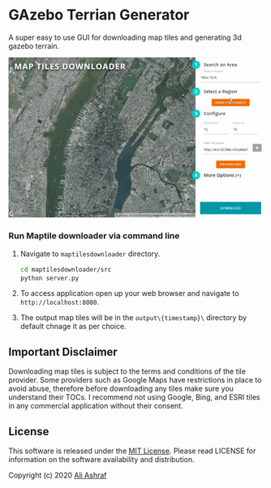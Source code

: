 # GAzebo Terrian Generator

A super easy to use GUI for downloading map tiles and generating 3d gazebo terrain.

<p align="center">
  <img src="gif/map-tiles-downloader.gif">
</p>

### Run Maptile downloader via command line
1. Navigate to `maptilesdownloader` directory.

    ```sh
    cd maptilesdownloader/src
    python server.py
    ```
2. To access application open up your web browser and navigate to `http://localhost:8080`.
3. The output map tiles will be in the `output\{timestamp}\` directory by default chnage it as per choice.


## Important Disclaimer

Downloading map tiles is subject to the terms and conditions of the tile provider. Some providers such as Google Maps have restrictions in place to avoid abuse, therefore before downloading any tiles make sure you understand their TOCs. I recommend not using Google, Bing, and ESRI tiles in any commercial application without their consent.

## License

This software is released under the [MIT License](LICENSE). Please read LICENSE for information on the
software availability and distribution.

Copyright (c) 2020 [Ali Ashraf](http://aliashraf.net)